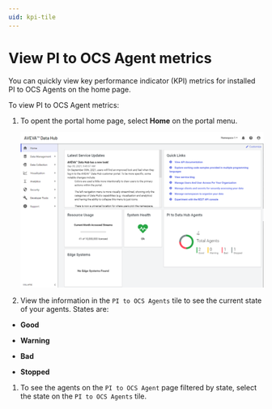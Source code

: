 ```yaml
---
uid: kpi-tile
---
```


# View PI to OCS Agent metrics

You can quickly view key performance indicator (KPI) metrics for installed PI to OCS Agents on the home page.

To view PI to OCS Agent metrics:

1. To opent the portal home page, select **Home** on the portal menu. 

   ![](../../images/kpi-tile.png)

1. View the information in the `PI to OCS Agents` tile to see the current state of your agents. States are:

 - **Good**

 - **Warning**

 - **Bad**
 
 - **Stopped**

1. To see the agents on the `PI to OCS Agent` page filtered by state, select the state on the `PI to OCS Agents` tile.
  